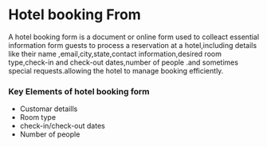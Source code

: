 # Hotel booking From
A hotel booking form is a document or online form used to colleact essential information form guests to process a reservation at a hotel,including details like their name ,email,city,state,contact information,desired room type,check-in and check-out dates,number of people .and sometimes special requests.allowing the hotel to manage booking efficiently.

### Key Elements of hotel booking form
- Customar detaills
- Room type
- check-in/check-out dates
- Number of people
